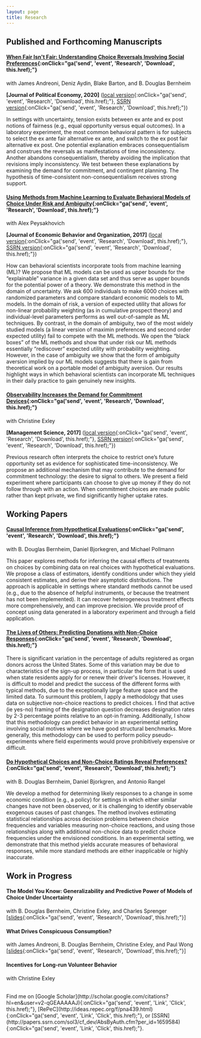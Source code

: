 ```yaml
---
layout: page
title: Research
---
```


## Published and Forthcoming Manuscripts

#### [When Fair Isn't Fair: Understanding Choice Reversals Involving Social Preferences](https://bit.ly/fairness-paper-jpe){:onClick="ga('send', 'event', 'Research', 'Download', this.href);"}

with James Andreoni, Deniz Aydin, Blake Barton, and B. Douglas Bernheim 

**[Journal of Political Economy, 2020]** ([local version](https://bit.ly/fairness-paper-local){:onClick="ga('send', 'event', 'Research', 'Download', this.href);"}, [SSRN version](http://bit.ly/fairness-paper-ssrn){:onClick="ga('send', 'event', 'Research', 'Download', this.href);"})

In settings with uncertainty, tension exists between ex ante and ex post notions of fairness (e.g., equal opportunity versus equal outcomes). In a laboratory experiment, the most common behavioral pattern is for subjects to select the ex ante fair alternative ex ante, and switch to the ex post fair alternative ex post. One potential explanation embraces consequentialism and construes the reversals as manifestations of time inconsistency. Another abandons consequentialism, thereby avoiding the implication that revisions imply inconsistency. We test between these explanations by examining the demand for commitment, and contingent planning. The hypothesis of time-consistent non-consequentialism receives strong support.


#### [Using Methods from Machine Learning to Evaluate Behavioral Models of Choice Under Risk and Ambiguity](http://bit.ly/ML-risk-paper-jebo){:onClick="ga('send', 'event', 'Research', 'Download', this.href);"}

with Alex Peysakhovich 

**[Journal of Economic Behavior and Organization, 2017]** ([local version](https://bit.ly/machines-paper-local){:onClick="ga('send', 'event', 'Research', 'Download', this.href);"}, [SSRN version](http://bit.ly/ML-risk-paper-ssrn){:onClick="ga('send', 'event', 'Research', 'Download', this.href);"})

How can behavioral scientists incorporate tools from machine learning (ML)? We propose that ML models can be used as upper bounds for the “explainable” variance in a given data set and thus serve as upper bounds for the potential power of a theory. We demonstrate this method in the domain of uncertainty. We ask 600 individuals to make 6000 choices with randomized parameters and compare standard economic models to ML models. In the domain of risk, a version of expected utility that allows for non-linear probability weighting (as in cumulative prospect theory) and individual-level parameters performs as well out-of-sample as ML techniques. By contrast, in the domain of ambiguity, two of the most widely studied models (a linear version of maximin preferences and second order expected utility) fail to compete with the ML methods. We open the “black boxes” of the ML methods and show that under risk our ML methods essentially “rediscover” expected utility with probability weighting. However, in the case of ambiguity we show that the form of ambiguity aversion implied by our ML models suggests that there is gain from theoretical work on a portable model of ambiguity aversion. Our results highlight ways in which behavioral scientists can incorporate ML techniques in their daily practice to gain genuinely new insights.


#### [Observability Increases the Demand for Commitment Devices](http://bit.ly/commitment-paper-ms){:onClick="ga('send', 'event', 'Research', 'Download', this.href);"}

with Christine Exley

**\[Management Science, 2017\]** ([local version](https://bit.ly/commitment-paper-local){:onClick="ga('send', 'event', 'Research', 'Download', this.href);"}, [SSRN version](http://bit.ly/commitment-paper-ssrn){:onClick="ga('send', 'event', 'Research', 'Download', this.href);"})



Previous research often interprets the choice to restrict one’s future opportunity set as evidence for sophisticated time-inconsistency. We propose an additional mechanism that may contribute to the demand for commitment technology: the desire to signal to others. We present a field experiment where participants can choose to give up money if they do not follow through with an action. When commitment choices are made public rather than kept private, we find significantly higher uptake rates.

## Working Papers


#### [Causal Inference from Hypothetical Evaluations](https://bit.ly/hyp-inference-ssrn){:onClick="ga('send', 'event', 'Research', 'Download', this.href);"}

with B. Douglas Bernheim, Daniel Bjorkegren, and Michael Pollmann
	
This paper explores methods for inferring the causal effects of treatments on choices by combining data on real choices with hypothetical evaluations. We propose a class of estimators, identify conditions under which they yield consistent estimates, and derive their asymptotic distributions. The approach is applicable in settings where standard methods cannot be used (e.g., due to the absence of helpful instruments, or because the treatment has not been implemented). It can recover heterogeneous treatment effects more comprehensively, and can improve precision. We provide proof of concept using data generated in a laboratory experiment and through a field application.

#### [The Lives of Others: Predicting Donations with Non-Choice Responses](http://bit.ly/donations-paper-ssrn){:onClick="ga('send', 'event', 'Research', 'Download', this.href);"}

There is significant variation in the percentage of adults registered as organ donors across the United States. Some of this variation may be due to characteristics of the sign-up process, in particular the form that is used when state residents apply for or renew their driver's licenses. However, it is difficult to model and predict the success of the different forms with typical methods, due to the exceptionally large feature space and the limited data. To surmount this problem, I apply a methodology that uses data on subjective non-choice reactions to predict choices. I find that active (ie yes-no) framing of the designation question decreases designation rates by 2-3 percentage points relative to an opt-in framing. Additionally, I show that this methodology can predict behavior in an experimental setting involving social motives where we have good structural benchmarks. More generally, this methodology can be used to perform policy pseudo-experiments where field experiments would prove prohibitively expensive or difficult. 

#### [Do Hypothetical Choices and Non-Choice Ratings Reveal Preferences?](http://bit.ly/non-choice-paper-ssrn){:onClick="ga('send', 'event', 'Research', 'Download', this.href);"}

with B. Douglas Bernheim, Daniel Bjorkgren, and Antonio Rangel

We develop a method for determining likely responses to a change in some economic condition (e.g., a policy) for settings in which either similar changes have not been observed, or it is challenging to identify observable exogenous causes of past changes. The method involves estimating statistical relationships across decision problems between choice frequencies and variables measuring non-choice reactions, and using those relationships along with additional non-choice data to predict choice frequencies under the envisioned conditions. In an experimental setting, we demonstrate that this method yields accurate measures of behavioral responses, while more standard methods are either inapplicable or highly inaccurate.


## Work in Progress

#### The Model You Know: Generalizability and Predictive Power of Models of Choice Under Uncertainty
with B. Douglas Bernheim, Christine Exley, and Charles Sprenger 
[[slides](/assets/papers/ncrp-risk-slides.pdf){:onClick="ga('send', 'event', 'Research', 'Download', this.href);"}]

#### What Drives Conspicuous Consumption?
with James Andreoni, B. Douglas Bernheim, Christine Exley, and Paul Wong
[[slides](/assets/papers/cc-slides.pdf){:onClick="ga('send', 'event', 'Research', 'Download', this.href);"}]

#### Incentives for Long-run Volunteer Behavior
with Christine Exley


<br>
Find me on [Google Scholar](http://scholar.google.com/citations?hl=en&user=v2-qGEAAAAAJ){:onClick="ga('send', 'event', 'Link', 'Click', this.href);"}, [RePeC](http://ideas.repec.org/f/pna439.html){:onClick="ga('send', 'event', 'Link', 'Click', this.href);"}, or [SSRN](http://papers.ssrn.com/sol3/cf_dev/AbsByAuth.cfm?per_id=1659584){:onClick="ga('send', 'event', 'Link', 'Click', this.href);"}.

